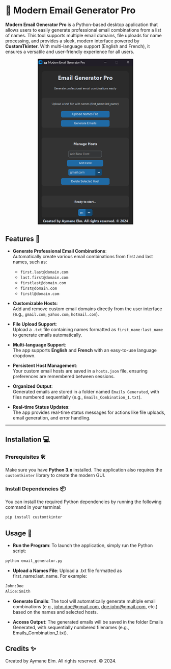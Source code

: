 # 📨 **Modern Email Generator Pro**

**Modern Email Generator Pro** is a Python-based desktop application that allows users to easily generate professional email combinations from a list of names. This tool supports multiple email domains, file uploads for name processing, and provides a sleek, modern interface powered by **CustomTkinter**. With multi-language support (English and French), it ensures a versatile and user-friendly experience for all users.

<div align="center">
<img src="img.png" alt="Modern Email Generator Pro" width="300" />
</div>

## Features 🚀

- **Generate Professional Email Combinations**:  
  Automatically create various email combinations from first and last names, such as:
  - `first.last@domain.com`
  - `last.first@domain.com`
  - `firstlast@domain.com`
  - `first@domain.com`
  - `firstl@domain.com`

- **Customizable Hosts**:  
  Add and remove custom email domains directly from the user interface (e.g., `gmail.com`, `yahoo.com`, `hotmail.com`).

- **File Upload Support**:  
  Upload a `.txt` file containing names formatted as `first_name:last_name` to generate emails automatically.

- **Multi-language Support**:  
  The app supports **English** and **French** with an easy-to-use language dropdown.

- **Persistent Host Management**:  
  Your custom email hosts are saved in a `hosts.json` file, ensuring preferences are remembered between sessions.

- **Organized Output**:  
  Generated emails are stored in a folder named `Emails Generated`, with files numbered sequentially (e.g., `Emails_Combination_1.txt`).

- **Real-time Status Updates**:  
  The app provides real-time status messages for actions like file uploads, email generation, and error handling.

---

## Installation 💻

### Prerequisites 🛠️

Make sure you have **Python 3.x** installed. The application also requires the `customtkinter` library to create the modern GUI.

### Install Dependencies 📦

You can install the required Python dependencies by running the following command in your terminal:

```bash
pip install customtkinter
```

## Usage 📝

- **Run the Program**:
  To launch the application, simply run the Python script:

```bash
python email_generator.py
```

- **Upload a Names File**:
  Upload a .txt file formatted as first_name:last_name. For example:

```bash
John:Doe
Alice:Smith
```

- **Generate Emails**:
  The tool will automatically generate multiple email combinations (e.g., john.doe@gmail.com, doe.john@gmail.com, etc.) based on the names and selected hosts.

- **Access Output**:
  The generated emails will be saved in the folder Emails Generated, with sequentially numbered filenames (e.g., Emails_Combination_1.txt).

## Credits ✨
Created by Aymane Elm. All rights reserved. © 2024.

